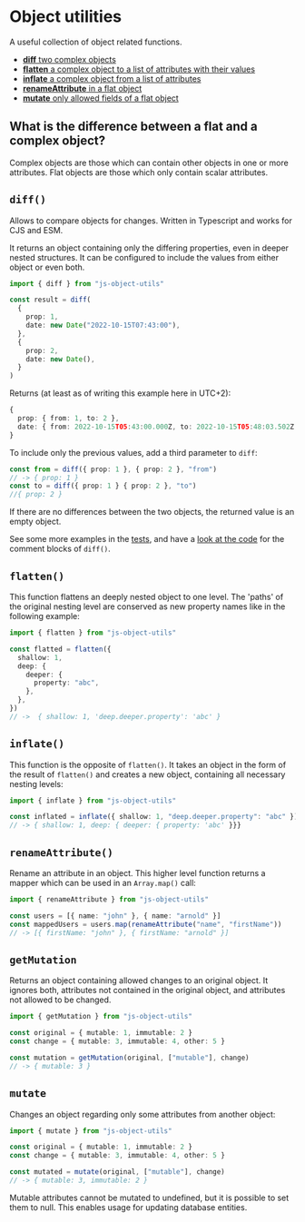 # Object utilities

A useful collection of object related functions.

- [**diff** two complex objects](#diff)
- [**flatten** a complex object to a list of attributes with their values](#flatten)
- [**inflate** a complex object from a list of attributes](#inflate)
- [**renameAttribute** in a flat object](#renameAttribute)
- [**mutate** only allowed fields of a flat object](#mutate)

## What is the difference between a flat and a complex object?

Complex objects are those which can contain other objects in one or more attributes.
Flat objects are those which only contain scalar attributes.

## `diff()`

Allows to compare objects for changes. Written in Typescript and works for CJS and ESM.

It returns an object containing only the differing properties, even in deeper nested structures.
It can be configured to include the values from either object or even both.

```ts
import { diff } from "js-object-utils"

const result = diff(
  {
    prop: 1,
    date: new Date("2022-10-15T07:43:00"),
  },
  {
    prop: 2,
    date: new Date(),
  }
)
```

Returns (at least as of writing this example here in UTC+2):

```ts
{
  prop: { from: 1, to: 2 },
  date: { from: 2022-10-15T05:43:00.000Z, to: 2022-10-15T05:48:03.502Z }
}
```

To include only the previous values, add a third parameter to `diff`:

```ts
const from = diff({ prop: 1 }, { prop: 2 }, "from")
// -> { prop: 1 }
const to = diff({ prop: 1 } { prop: 2 }, "to")
//{ prop: 2 }
```

If there are no differences between the two objects, the returned value is an empty object.

See some more examples in the [tests](./src/diff.test.ts), and have a [look at the code](./src/diff.ts) for the comment blocks of `diff()`.

## `flatten()`

This function flattens an deeply nested object to one level. The 'paths' of the original nesting level are conserved as new property names like in the following example:

```ts
import { flatten } from "js-object-utils"

const flatted = flatten({
  shallow: 1,
  deep: {
    deeper: {
      property: "abc",
    },
  },
})
// ->  { shallow: 1, 'deep.deeper.property': 'abc' }
```

## `inflate()`

This function is the opposite of `flatten()`. It takes an object in the form of the result of `flatten()` and creates a new object, containing all necessary nesting levels:

```ts
import { inflate } from "js-object-utils"

const inflated = inflate({ shallow: 1, "deep.deeper.property": "abc" })
// -> { shallow: 1, deep: { deeper: { property: 'abc' }}}
```

## `renameAttribute()`

Rename an attribute in an object. This higher level function returns a mapper which can be used in an `Array.map()` call:

```ts
import { renameAttribute } from "js-object-utils"

const users = [{ name: "john" }, { name: "arnold" }]
const mappedUsers = users.map(renameAttribute("name", "firstName"))
// -> [{ firstName: "john" }, { firstName: "arnold" }]
```

## `getMutation`

Returns an object containing allowed changes to an original object.
It ignores both, attributes not contained in the original object, and attributes not allowed to be changed.

```ts
import { getMutation } from "js-object-utils"

const original = { mutable: 1, immutable: 2 }
const change = { mutable: 3, immutable: 4, other: 5 }

const mutation = getMutation(original, ["mutable"], change)
// -> { mutable: 3 }
```

## `mutate`

Changes an object regarding only some attributes from another object:

```ts
import { mutate } from "js-object-utils"

const original = { mutable: 1, immutable: 2 }
const change = { mutable: 3, immutable: 4, other: 5 }

const mutated = mutate(original, ["mutable"], change)
// -> { mutable: 3, immutable: 2 }
```

Mutable attributes cannot be mutated to undefined, but it is possible to set them to null.
This enables usage for updating database entities.
